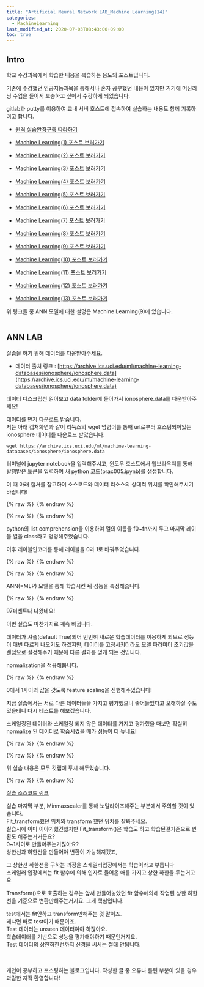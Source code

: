 ```yaml
---
title: "Artificial Neural Network LAB_Machine Learning(14)"
categories: 
  - MachineLearning
last_modified_at: 2020-07-03T08:43:00+09:00
toc: true
---
```


Intro
---
학교 수강과목에서 학습한 내용을 복습하는 용도의 포스트입니다.<br/>

기존에 수강했던 인공지능과목을 통해서나 혼자 공부했던 내용이 있지만 거기에 머신러닝 수업을 들어서 보충하고 싶어서 수강하게 되었습니다.<br/>

gitlab과 putty를 이용하여 교내 서버 호스트에 접속하여 실습하는 내용도 함께 기록하려고 합니다.<br/>

* [원격 실습환경구축 따라하기](https://ohjinjin.github.io/git/gitlab/)<br/>

* [Machine Learning(1) 포스트 보러가기](https://ohjinjin.github.io/machinelearning/machineLearning-1/)<br/>

* [Machine Learning(2) 포스트 보러가기](https://ohjinjin.github.io/machinelearning/machineLearning-2/)<br/>

* [Machine Learning(3) 포스트 보러가기](https://ohjinjin.github.io/machinelearning/machineLearning-3/)<br/>

* [Machine Learning(4) 포스트 보러가기](https://ohjinjin.github.io/machinelearning/machineLearning-4/)<br/>

* [Machine Learning(5) 포스트 보러가기](https://ohjinjin.github.io/machinelearning/machineLearning-5/)<br/>

* [Machine Learning(6) 포스트 보러가기](https://ohjinjin.github.io/machinelearning/machineLearning-6/)<br/>

* [Machine Learning(7) 포스트 보러가기](https://ohjinjin.github.io/machinelearning/machineLearning-7/)<br/>

* [Machine Learning(8) 포스트 보러가기](https://ohjinjin.github.io/machinelearning/machineLearning-8/)<br/>

* [Machine Learning(9) 포스트 보러가기](https://ohjinjin.github.io/machinelearning/machineLearning-9/)<br/>

* [Machine Learning(10) 포스트 보러가기](https://ohjinjin.github.io/machinelearning/machineLearning-10/)<br/>

* [Machine Learning(11) 포스트 보러가기](https://ohjinjin.github.io/machinelearning/machineLearning-11/)<br/>

* [Machine Learning(12) 포스트 보러가기](https://ohjinjin.github.io/machinelearning/machineLearning-12/)<br/>

* [Machine Learning(13) 포스트 보러가기](https://ohjinjin.github.io/machinelearning/machineLearning-13/)<br/>

위 링크들 중 ANN 모델에 대한 설명은 Machine Learning(9)에 있습니다.<br/>
<br/>

ANN LAB
---

실습을 하기 위해 데이터를 다운받아주세요.<br/>
* 데이터 출처 링크 : [https://archive.ics.uci.edu/ml/machine-learning-databases/ionosphere/ionosphere.data](https://archive.ics.uci.edu/ml/machine-learning-databases/ionosphere/ionosphere.data)<br/>

데이터 디스크립션 읽어보고 data folder에 들어가서 ionosphere.data를 다운받아주세요!<br/>

데이터를 먼저 다운로드 받습니다.<br/>
저는 아래 캡처화면과 같이 리눅스의 wget 명령어를 통해 url로부터 호스팅되어있는 ionosphere 데이터를 다운로드 받았습니다.<br/>

~~~
wget https://archive.ics.uci.edu/ml/machine-learning-databases/ionosphere/ionosphere.data
~~~


터미널에 jupyter notebook을 입력해주시고, 윈도우 호스트에서 웹브라우저를 통해 발행받은 토큰을 입력하여 새 python 코드(prac005.ipynb)를 생성합니다.<br/>

이 때 아래 캡처를 참고하여 소스코드와 데이터 리소스의 상대적 위치를 확인해주시기 바랍니다!<br/>

{% raw %} <img src="https://ohjinjin.github.io/assets/images/20200410ml/ANN/capture1.JPG" alt=""> {% endraw %}

{% raw %} <img src="https://ohjinjin.github.io/assets/images/20200410ml/ANN/capture3.JPG" alt=""> {% endraw %}

python의 list comprehension을 이용하여 열의 이름을 f0~fn까지 두고 마지막 레이블 열을 class라고 명명해주었습니다.<br/>

이후 레이블인코더를 통해 레이블을 0과 1로 바꿔주었습니다.<br/>

{% raw %} <img src="https://ohjinjin.github.io/assets/images/20200410ml/ANN/capture4.JPG" alt=""> {% endraw %}

{% raw %} <img src="https://ohjinjin.github.io/assets/images/20200410ml/ANN/capture5.JPG" alt=""> {% endraw %}


ANN(=MLP) 모델을 통해 학습시킨 뒤 성능을 측정해줍니다.<br/>

{% raw %} <img src="https://ohjinjin.github.io/assets/images/20200410ml/ANN/capture6.JPG" alt=""> {% endraw %}

97퍼센트나 나왔네요!<br/>

이번 실습도 마찬가지로 계속 바뀝니다.<br/>

데이터가 셔플(default True)되어 번번히 새로운 학습데이터를 이용하게 되므로 성능이 매번 다르게 나오기도 하겠지만, 데이터를 고정시키더라도 모델 파라미터 초기값을 랜덤으로 설정해주기 때문에 다른 결과를 얻게 되는 것입니다.<br/>

normalization을 적용해봅니다.<br/>

{% raw %} <img src="https://ohjinjin.github.io/assets/images/20200410ml/ANN/capture7.JPG" alt=""> {% endraw %}

0에서 1사이의 값을 갖도록 feature scaling을 진행해주었습니다!<br/>

지금 실습에서는 서로 다른 데이터들을 가지고 평가했으니 줄어들었다고 오해하실 수도 있을테니 다시 테스트를 해보겠습니다.<br/>

스케일링된 데이터와 스케일링 되지 않은 데이터를 가지고 평가했을 때보면 확실히 normalize 된 데이터로 학습시켰을 때가 성능이 더 높네요!<br/>


{% raw %} <img src="https://ohjinjin.github.io/assets/images/20200410ml/ANN/capture8.JPG" alt=""> {% endraw %}

{% raw %} <img src="https://ohjinjin.github.io/assets/images/20200410ml/ANN/capture9.JPG" alt=""> {% endraw %}


위 실습 내용은 모두 깃랩에 푸시 해두었습니다.<br/>

{% raw %} <img src="https://ohjinjin.github.io/assets/images/20200410ml/ANN/capture2.JPG" alt=""> {% endraw %}

[실습 소스코드 링크](https://gitlab.com/ohjinjin/machinelearning/-/blob/master/prac005.ipynb)
<br/>

실습 마지막 부분, Minmaxscaler를 통해 노말라이즈해주는 부분에서 주의할 것이 있습니다.<br/>
Fit_transform했던 위치와 transform 했던 위치를 잘봐주세요.<br/>
실습시에 이미 이야기했긴했지만 Fit_transform()은 학습도 하고 학습된걸기준으로 변환도 해주는거거든요?<br/>
0~1사이로 만들어주는거잖아요?<br/>
상한선과 하한선을 만들어야 변환이 가능해지겠죠,<br/>

그 상한선 하한선을 구하는 과정을 스케일러입장에서는 학습이라고 부릅니다<br/>
스케일러 입장에서는 fit 함수에 의해 인자로 들어온 애를 가지고 상한 하한을 두는거고요<br/>

Transform()으로 호출하는 경우는 앞서 만들어놓았던 fit 함수에의해 작업된 상한 하한선을 기준으로 변환만해주는거지요.
그게 핵심입니다.<br/>

test에서는 fit안하고 transform만해주는 것 말이죠.<br/>
왜냐면 바로 test이기 때문이죠.<br/>
Test 데이터는 unseen 데이터여야 하잖아요.<br/>
학습데이터를 기반으로 성능을 평가해야하기 때문인거지요.<br/>
Test 데이터의 상한하한선까지 신경을 써서는 절대 안됩니다.<br/>


<br/><br/>
개인이 공부하고 포스팅하는 블로그입니다. 작성한 글 중 오류나 틀린 부분이 있을 경우 과감한 지적 환영합니다!
<br/><br/>
